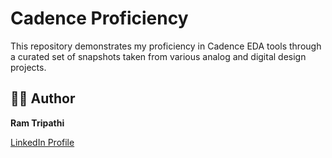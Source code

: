 # Cadence Proficiency

This repository demonstrates my proficiency in Cadence EDA tools through a curated set of snapshots taken from various analog and digital design projects. 


## 👨‍💻 Author

**Ram Tripathi**  
  
[LinkedIn Profile](https://www.linkedin.com/in/ram-tripathi-94365a257)
